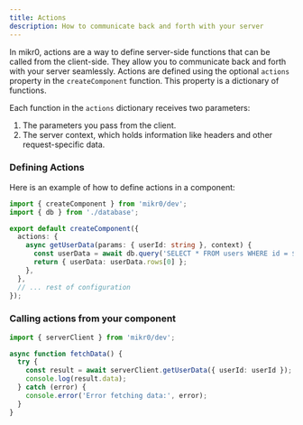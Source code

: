 ```yaml
---
title: Actions
description: How to communicate back and forth with your server
---
```


In mikr0, actions are a way to define server-side functions that can be called from the client-side. They allow you to communicate back and forth with your server seamlessly. Actions are defined using the optional `actions` property in the `createComponent` function. This property is a dictionary of functions.

Each function in the `actions` dictionary receives two parameters:
1. The parameters you pass from the client.
2. The server context, which holds information like headers and other request-specific data.

### Defining Actions

Here is an example of how to define actions in a component:

```typescript
import { createComponent } from 'mikr0/dev';
import { db } from './database';

export default createComponent({
  actions: {
    async getUserData(params: { userId: string }, context) {
      const userData = await db.query('SELECT * FROM users WHERE id = $1', [params.userId]);
      return { userData: userData.rows[0] };
    },
  },
  // ... rest of configuration
});
```

### Calling actions from your component

```typescript
import { serverClient } from 'mikr0/dev';

async function fetchData() {
  try {
    const result = await serverClient.getUserData({ userId: userId });
    console.log(result.data);
  } catch (error) {
    console.error('Error fetching data:', error);
  }
}
```